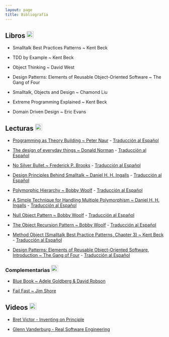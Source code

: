 ```yaml
---
layout: page
title: Bibliografía
---
```


## Libros  <img alt="github icon" width="22px" src="https://icongr.am/clarity/book.svg?size=148&color=currentColor" /> 

- Smalltalk Best Practices Patterns ~ Kent Beck

- TDD by Example ~ Kent Beck

- Object Thinking ~ David West

- Design Patterns: Elements of Reusable Object-Oriented Software ~ The Gang of Four

- Smalltalk, Objects and Design ~ Chamond Liu

- Extreme Programming Explained ~ Kent Beck

- Domain Driven Design ~ Eric Evans

## Lecturas <img alt="github icon" width="22px" src="https://icongr.am/octicons/book.svg?size=128&color=currentColor" /> 

- [Programming as Theory Building ~ Peter Naur](assets/bibliografia/programming-as-theory-building.pdf) - [Traducción al Español](assets/bibliografia/la-programacion-como-construccion-de-teoria.pdf)

- [The design of everyday things ~ Donald Norman](assets/bibliografia/the-design-of-everyday-things.pdf) - [Traducción al Español](assets/bibliografia/la-psicologia-de-los-objetos-cotidianos.pdf)

- [No Silver Bullet ~ Frederick P. Brooks](assets/bibliografia/no-silver-bullet.pdf) - [Traducción al Español](https://gist.github.com/esparta/582e43af7b803e0aaf69)

- [Design Principles Behind Smalltalk ~ Daniel H. H. Ingalls](https://www.cs.virginia.edu/~evans/cs655/readings/smalltalk.html) - [Traducción al Español](https://drive.google.com/file/d/1O6eT8gYyoJQzi09K8nqp22vkR8wfNKWH/view)

- [Polymorphic Hierarchy ~ Bobby Woolf](assets/bibliografia/polymorphic-hierarchy.pdf) - [Traducción al Español](assets/bibliografia/jerarquia-polimorfica.pdf)

- [A Simple Technique for Handling Multiple Polymorphism ~ Daniel H. H. Ingalls](assets/bibliografia/simple-technique-for-handling-multiple-polymorphism.pdf) - [Traducción al Español](assets/bibliografia/una-tecnica-simple-para-manejar-polimorfismo-multiple.pdf)

- [Null Object Pattern ~ Bobby Woolf](assets/bibliografia/null-object-pattern.pdf) - [Traducción al Español](assets/bibliografia/objeto-nulo-bobby-woolf.pdf)

- [The Object Recursion Pattern ~ Bobby Woolf](assets/bibliografia/object-recusion-pattern.pdf) - [Traducción al Español](assets/bibliografia/object-recursion-esp.pdf)

- [Method Object (Smalltalk Best Practice Patterns, Chapter 3) ~ Kent Beck](assets/bibliografia/method-object.pdf) - [Traducción al Español](assets/bibliografia/Method-object-esp.pdf)

- [Design Patterns: Elements of Reusable Object-Oriented Software, Introduction ~ The Gang of Four](assets/bibliografia/intro-design-patterns.pdf) - [Traducción al Español](assets/bibliografia/intro-design-patterns-esp.pdf)

### Complementarias <img alt="github icon" width="22px" src="https://icongr.am/octicons/book.svg?size=128&color=currentColor" /> 

- [Blue Book ~ Adele Goldberg & David Robson](http://sdmeta.gforge.inria.fr/FreeBooks/BlueBook/Bluebook.pdf)

- [Fail Fast ~ Jim Shore](assets/bibliografia/fail-fast.pdf)

## Videos <img alt="github icon" width="22px" src="https://icongr.am/clarity/film-strip.svg?size=148&color=currentColor" /> 

- [Bret Victor - Inventing on Principle](https://www.youtube.com/watch?v=8QiPFmIMxFc)

- [Glenn Vanderburg - Real Software Engineering](https://www.youtube.com/watch?v=NP9AIUT9nos)
